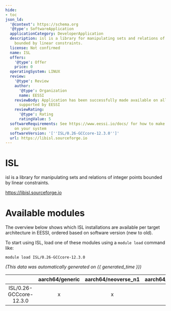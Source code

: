 ```yaml
---
hide:
- toc
json_ld:
  '@context': https://schema.org
  '@type': SoftwareApplication
  applicationCategory: DeveloperApplication
  description: isl is a library for manipulating sets and relations of integer points
    bounded by linear constraints.
  license: Not confirmed
  name: ISL
  offers:
    '@type': Offer
    price: 0
  operatingSystem: LINUX
  review:
    '@type': Review
    author:
      '@type': Organization
      name: EESSI
    reviewBody: Application has been successfully made available on all architectures
      supported by EESSI
    reviewRating:
      '@type': Rating
      ratingValue: 5
  softwareRequirements: See https://www.eessi.io/docs/ for how to make EESSI available
    on your system
  softwareVersion: '[''ISL/0.26-GCCcore-12.3.0'']'
  url: https://libisl.sourceforge.io
---
```


ISL
===


isl is a library for manipulating sets and relations of integer points bounded by linear constraints.

https://libisl.sourceforge.io
# Available modules


The overview below shows which ISL installations are available per target architecture in EESSI, ordered based on software version (new to old).

To start using ISL, load one of these modules using a `module load` command like:

```shell
module load ISL/0.26-GCCcore-12.3.0
```

*(This data was automatically generated on {{ generated_time }})*  

| |aarch64/generic|aarch64/neoverse_n1|aarch64/neoverse_v1|aarch64/nvidia|x86_64/generic|x86_64/amd/zen2|x86_64/amd/zen3|x86_64/amd/zen4|x86_64/intel/haswell|x86_64/intel/sapphirerapids|x86_64/intel/skylake_avx512|
| :---: | :---: | :---: | :---: | :---: | :---: | :---: | :---: | :---: | :---: | :---: | :---: |
|ISL/0.26-GCCcore-12.3.0|x|x|x|-|x|x|x|x|x|x|x|
